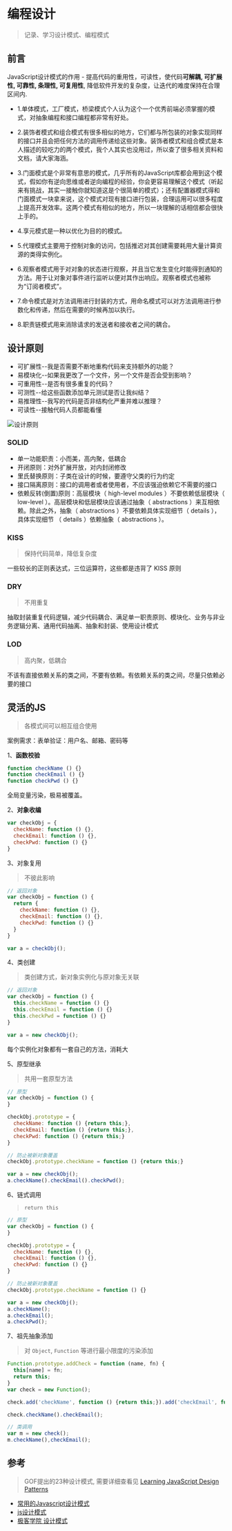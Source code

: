 # 编程设计

> 记录、学习设计模式、编程模式

## 前言

JavaScript设计模式的作用 - 提高代码的重用性，可读性，使代码**可解耦, 可扩展性, 可靠性, 条理性, 可复用性**, 降低软件开发的复杂度，让迭代的难度保持在合理区间内.

- 1.单体模式，工厂模式，桥梁模式个人认为这个一个优秀前端必须掌握的模式，对抽象编程和接口编程都非常有好处。

- 2.装饰者模式和组合模式有很多相似的地方，它们都与所包装的对象实现同样的接口并且会把任何方法的调用传递给这些对象。装饰者模式和组合模式是本人描述的较吃力的两个模式，我个人其实也没用过，所以查了很多相关资料和文档，请大家海涵。

- 3.门面模式是个非常有意思的模式，几乎所有的JavaScript库都会用到这个模式，假如你有逆向思维或者逆向编程的经验，你会更容易理解这个模式（听起来有挑战，其实一接触你就知道这是个很简单的模式）；还有配置器模式得和门面模式一块拿来说，这个模式对现有接口进行包装，合理运用可以很多程度上提高开发效率。这两个模式有相似的地方，所以一块理解的话相信都会很快上手的。

- 4.享元模式是一种以优化为目的的模式。

- 5.代理模式主要用于控制对象的访问，包括推迟对其创建需要耗用大量计算资源的类得实例化。

- 6.观察者模式用于对对象的状态进行观察，并且当它发生变化时能得到通知的方法。用于让对象对事件进行监听以便对其作出响应。观察者模式也被称为“订阅者模式”。

- 7.命令模式是对方法调用进行封装的方式，用命名模式可以对方法调用进行参数化和传递，然后在需要的时候再加以执行。

- 8.职责链模式用来消除请求的发送者和接收者之间的耦合。

## 设计原则

- 可扩展性--我是否需要不断地重构代码来支持额外的功能？
- 易模块化--如果我更改了一个文件，另一个文件是否会受到影响？
- 可重用性--是否有很多重复的代码？
- 可测性--给这些函数添加单元测试是否让我纠结？
- 易推理性--我写的代码是否非结构化严重并难以推理？
- 可读性--接触代码人员都能看懂

![设计原则](./design-code.png)

### SOLID

- 单一功能职责：小而美，高内聚，低耦合
- 开闭原则：对外扩展开放，对内封闭修改
- 里氏替换原则：子类在设计的时候，要遵守父类的行为约定
- 接口隔离原则：接口的调用者或者使用者，不应该强迫依赖它不需要的接口
- 依赖反转(倒置)原则：高层模块（ high-level modules ）不要依赖低层模块（ low-level ）。高层模块和低层模块应该通过抽象（ abstractions ）来互相依赖。除此之外，抽象（ abstractions ）不要依赖具体实现细节（ details ），具体实现细节 （ details ）依赖抽象（ abstractions ）。

### KISS

> 保持代码简单，降低复杂度

一些较长的正则表达式，三位运算符，这些都是违背了 KISS 原则

### DRY

> 不用重复

抽取封装重复代码逻辑，减少代码耦合、满足单一职责原则、模块化、业务与非业务逻辑分离、通用代码抽离、抽象和封装、使用设计模式

### LOD

> 高内聚，低耦合

不该有直接依赖关系的类之间，不要有依赖。有依赖关系的类之间，尽量只依赖必要的接口

## 灵活的JS

> 各模式间可以相互组合使用

案例需求：表单验证：用户名、邮箱、密码等

1、**函数校验**

```js
function checkName () {}
function checkEmail () {}
function checkPwd () {}
```

全局变量污染，极易被覆盖。

2、**对象收编**

```js
var checkObj = {
  checkName: function () {},
  checkEmail: function () {},
  checkPwd: function () {}
}
```

3、对象复用

> 不彼此影响

```js
// 返回对象
var checkObj = function () {
  return {
    checkName: function () {},
    checkEmail: function () {},
    checkPwd: function () {}
  }
}

var a = checkObj();
```

4、类创建

> 类创建方式，新对象实例化与原对象无关联

```js
// 返回对象
var checkObj = function () {
  this.checkName = function () {}
  this.checkEmail = function () {}
  this.checkPwd = function () {}
}

var a = new checkObj();
```

每个实例化对象都有一套自己的方法，消耗大

5、原型继承

> 共用一套原型方法

```js
// 原型
var checkObj = function () {
}

checkObj.prototype = {
  checkName: function () {return this;},
  checkEmail: function () {return this;},
  checkPwd: function () {return this;}
}

// 防止被新对象覆盖
checkObj.prototype.checkName = function () {return this;}

var a = new checkObj();
a.checkName().checkEmail().checkPwd();
```

6、链式调用

> `return this`

```js
// 原型
var checkObj = function () {
}

checkObj.prototype = {
  checkName: function () {},
  checkEmail: function () {},
  checkPwd: function () {}
}

// 防止被新对象覆盖
checkObj.prototype.checkName = function () {}

var a = new checkObj();
a.checkName();
a.checkEmail();
a.checkPwd();
```

7、祖先抽象添加

> 对 `Object`, `Function` 等进行最小限度的污染添加

```js
Function.prototype.addCheck = function (name, fn) {
  this[name] = fn;
  return this;
}
var check = new Function();

check.add('checkName', function () {return this;}).add('checkEmail', function () {return this;});

check.checkName().checkEmail();

// 类调用
var m = new check();
m.checkName(),checkEmail();
```

## 参考

> GOF提出的23种设计模式, 需要详细查看见  [Learning JavaScript Design Patterns](https://addyosmani.com/resources/essentialjsdesignpatterns/book/)

- [常用的Javascript设计模式](http://blog.jobbole.com/29454/)
- [js设计模式](http://www.cnblogs.com/Darren_code/archive/2011/08/31/JavascripDesignPatterns.html)
- [极客学院 设计模式](http://wiki.jikexueyuan.com/project/javascript-design-patterns/)
